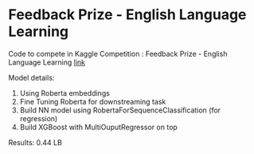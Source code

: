 # Feedback Prize - English Language Learning

Code to compete in Kaggle Competition : Feedback Prize - English Language Learning
[link](https://www.kaggle.com/competitions/feedback-prize-english-language-learning)

Model details:

1. Using Roberta embeddings
2. Fine Tuning Roberta for downstreaming task
3. Build NN model using RobertaForSequenceClassification (for regression)
4. Build XGBoost with MultiOuputRegressor on top

Results: 0.44 LB
